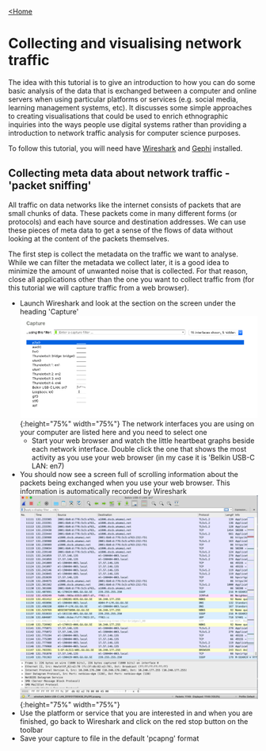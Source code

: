 [<Home](README.md)

# Collecting and visualising network traffic

The idea with this tutorial is to give an introduction to how you can do some basic analysis of the data that is exchanged between a computer and online servers when using particular platforms or services (e.g. social media, learning management systems, etc). It discusses some simple approaches to creating visualisations that could be used to enrich ethnographic inquiries into the ways people use digital systems rather than providing a introduction to network traffic analysis for computer science purposes.

To follow this tutorial, you will need have [Wireshark](https://www.wireshark.org) and [Gephi](https://gephi.org) installed.

## Collecting meta data about network traffic - 'packet sniffing'

All traffic on data networks like the internet consists of packets that are small chunks of data. These packets come in many different forms (or protocols) and each have source and destination addresses. We can use these pieces of meta data to get a sense of the flows of data without looking at the content of the packets themselves.

The first step is collect the metadata on the traffic we want to analyse. While we can filter the metadata we collect later, it is a good idea to minimize the amount of unwanted noise that is collected. For that reason, close all applications other than the one you want to collect traffic from (for this tutorial we will capture traffic from a web browser).

- Launch Wireshark and look at the section on the screen under the heading 'Capture'
![Wireshark network interfaces](https://github.com/constantmethod/constantmethod.github.io/blob/master/wireshark_interfaces.png?raw=true){:height="75%" width="75%"}
The network interfaces you are using on your computer are listed here and you need to select one
  - Start your web browser and watch the little heartbeat graphs beside each network interface. Double click the one that shows the most activity as you use your web browser (in my case it is 'Belkin USB-C LAN: en7)
- You should now see a screen full of scrolling information about the packets being exchanged when you use your web browser. This information is automatically recorded by Wireshark
![Wireshark capture](https://github.com/constantmethod/constantmethod.github.io/blob/master/Wireshark_capture.png?raw=true){:height="75%" width="75%"}
- Use the platform or service that you are interested in and when you are finished, go back to Wireshark and click on the red stop button on the toolbar
- Save your capture to file in the default 'pcapng' format
